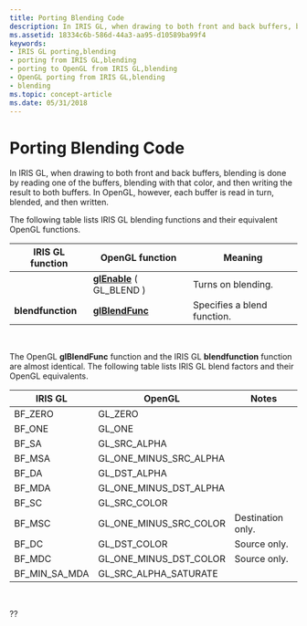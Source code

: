 ```yaml
---
title: Porting Blending Code
description: In IRIS GL, when drawing to both front and back buffers, blending is done by reading one of the buffers, blending with that color, and then writing the result to both buffers. In OpenGL, however, each buffer is read in turn, blended, and then written.
ms.assetid: 18334c6b-586d-44a3-aa95-d10589ba99f4
keywords:
- IRIS GL porting,blending
- porting from IRIS GL,blending
- porting to OpenGL from IRIS GL,blending
- OpenGL porting from IRIS GL,blending
- blending
ms.topic: concept-article
ms.date: 05/31/2018
---
```


# Porting Blending Code

In IRIS GL, when drawing to both front and back buffers, blending is done by reading one of the buffers, blending with that color, and then writing the result to both buffers. In OpenGL, however, each buffer is read in turn, blended, and then written.

The following table lists IRIS GL blending functions and their equivalent OpenGL functions.



| IRIS GL function  | OpenGL function                            | Meaning                     |
|-------------------|--------------------------------------------|-----------------------------|
|                   | [**glEnable**](glenable.md) ( GL\_BLEND ) | Turns on blending.          |
| **blendfunction** | [**glBlendFunc**](glblendfunc.md)         | Specifies a blend function. |



 

The OpenGL **glBlendFunc** function and the IRIS GL **blendfunction** function are almost identical. The following table lists IRIS GL blend factors and their OpenGL equivalents.



| IRIS GL          | OpenGL                     | Notes             |
|------------------|----------------------------|-------------------|
| BF\_ZERO         | GL\_ZERO                   |                   |
| BF\_ONE          | GL\_ONE                    |                   |
| BF\_SA           | GL\_SRC\_ALPHA             |                   |
| BF\_MSA          | GL\_ONE\_MINUS\_SRC\_ALPHA |                   |
| BF\_DA           | GL\_DST\_ALPHA             |                   |
| BF\_MDA          | GL\_ONE\_MINUS\_DST\_ALPHA |                   |
| BF\_SC           | GL\_SRC\_COLOR             |                   |
| BF\_MSC          | GL\_ONE\_MINUS\_SRC\_COLOR | Destination only. |
| BF\_DC           | GL\_DST\_COLOR             | Source only.      |
| BF\_MDC          | GL\_ONE\_MINUS\_DST\_COLOR | Source only.      |
| BF\_MIN\_SA\_MDA | GL\_SRC\_ALPHA\_SATURATE   |                   |



 

??

 

 




